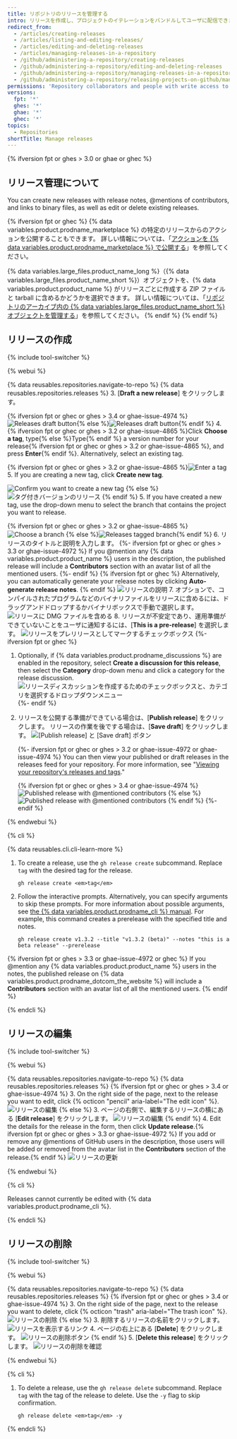```yaml
---
title: リポジトリのリリースを管理する
intro: リリースを作成し、プロジェクトのイテレーションをバンドルしてユーザに配信できます。
redirect_from:
  - /articles/creating-releases
  - /articles/listing-and-editing-releases/
  - /articles/editing-and-deleting-releases
  - /articles/managing-releases-in-a-repository
  - /github/administering-a-repository/creating-releases
  - /github/administering-a-repository/editing-and-deleting-releases
  - /github/administering-a-repository/managing-releases-in-a-repository
  - /github/administering-a-repository/releasing-projects-on-github/managing-releases-in-a-repository
permissions: 'Repository collaborators and people with write access to a repository can create, edit, and delete a release.'
versions:
  fpt: '*'
  ghes: '*'
  ghae: '*'
  ghec: '*'
topics:
  - Repositories
shortTitle: Manage releases
---
```


{% ifversion fpt or ghes > 3.0 or ghae or ghec %}

## リリース管理について

You can create new releases with release notes, @mentions of contributors, and links to binary files, as well as edit or delete existing releases.

{% ifversion fpt or ghec %}
{% data variables.product.prodname_marketplace %} の特定のリリースからのアクションを公開することもできます。 詳しい情報については、「<a href="/actions/creating-actions/publishing-actions-in-github-marketplace" class="dotcom-only">アクションを {% data variables.product.prodname_marketplace %} で公開する</a>」を参照してください。

{% data variables.large_files.product_name_long %}（{% data variables.large_files.product_name_short %}）オブジェクトを、{% data variables.product.product_name %} がリリースごとに作成する ZIP ファイルと tarball に含めるかどうかを選択できます。 詳しい情報については、「[リポジトリのアーカイブ内の {% data variables.large_files.product_name_short %} オブジェクトを管理する](/github/administering-a-repository/managing-git-lfs-objects-in-archives-of-your-repository)」を参照してください。
{% endif %}
{% endif %}

## リリースの作成

{% include tool-switcher %}

{% webui %}

{% data reusables.repositories.navigate-to-repo %}
{% data reusables.repositories.releases %}
3. [**Draft a new release**] をクリックします。

   {% ifversion fpt or ghec or ghes > 3.4 or ghae-issue-4974 %}![Releases draft button](/assets/images/help/releases/draft-release-button-with-search.png){% else %}![Releases draft button](/assets/images/help/releases/draft_release_button.png){% endif %}
4. {% ifversion fpt or ghec or ghes > 3.2 or ghae-issue-4865 %}Click **Choose a tag**, type{% else %}Type{% endif %} a version number for your release{% ifversion fpt or ghec or ghes > 3.2 or ghae-issue-4865 %}, and press **Enter**{% endif %}. Alternatively, select an existing tag.

   {% ifversion fpt or ghec or ghes > 3.2 or ghae-issue-4865 %}![Enter a tag](/assets/images/help/releases/releases-tag-create.png)
5. If you are creating a new tag, click **Create new tag**.

   ![Confirm you want to create a new tag](/assets/images/help/releases/releases-tag-create-confirm.png)
   {% else %}
   ![タグ付きバージョンのリリース](/assets/images/enterprise/releases/releases-tag-version.png)
{% endif %}
5. If you have created a new tag, use the drop-down menu to select the branch that contains the project you want to release.

   {% ifversion fpt or ghec or ghes > 3.2 or ghae-issue-4865 %}![Choose a branch](/assets/images/help/releases/releases-choose-branch.png)
   {% else %}![Releases tagged branch](/assets/images/enterprise/releases/releases-tag-branch.png){% endif %}
6. リリースのタイトルと説明を入力します。
   {%- ifversion fpt or ghec or ghes > 3.3 or ghae-issue-4972 %}
   If you @mention any {% data variables.product.product_name %} users in the description, the published release will include a **Contributors** section with an avatar list of all the mentioned users.
   {%- endif %}
   {% ifversion fpt or ghec %} Alternatively, you can automatically generate your release notes by clicking **Auto-generate release notes**.
   {% endif %}
   ![リリースの説明](/assets/images/help/releases/releases_description_auto.png)
7. オプションで、コンパイルされたプログラムなどのバイナリファイルをリリースに含めるには、ドラッグアンドドロップするかバイナリボックスで手動で選択します。 ![リリースに DMG ファイルを含める](/assets/images/help/releases/releases_adding_binary.gif)
8. リリースが不安定であり、運用準備ができていないことをユーザに通知するには、[**This is a pre-release**] を選択します。 ![リリースをプレリリースとしてマークするチェックボックス](/assets/images/help/releases/prerelease_checkbox.png)
{%- ifversion fpt or ghec %}
1. Optionally, if {% data variables.product.prodname_discussions %} are enabled in the repository, select **Create a discussion for this release**, then select the **Category** drop-down menu and click a category for the release discussion. ![リリースディスカッションを作成するためのチェックボックスと、カテゴリを選択するドロップダウンメニュー](/assets/images/help/releases/create-release-discussion.png)
{%- endif %}
9. リリースを公開する準備ができている場合は、[**Publish release**] をクリックします。 リリースの作業を後でする場合は、[**Save draft**] をクリックします。 ![[Publish release] と [Save draft] ボタン](/assets/images/help/releases/release_buttons.png)

   {%- ifversion fpt or ghec or ghes > 3.2 or ghae-issue-4972 or ghae-issue-4974 %}
   You can then view your published or draft releases in the releases feed for your repository. For more information, see "[Viewing your repository's releases and tags](/github/administering-a-repository/releasing-projects-on-github/viewing-your-repositorys-releases-and-tags)."

   {% ifversion fpt or ghec or ghes > 3.4 or ghae-issue-4974 %}
   ![Published release with @mentioned contributors](/assets/images/help/releases/refreshed-releases-overview-with-contributors.png)
   {% else %}
   ![Published release with @mentioned contributors](/assets/images/help/releases/releases-overview-with-contributors.png)
   {% endif %}
   {%- endif %}

{% endwebui %}

{% cli %}

{% data reusables.cli.cli-learn-more %}

1. To create a release, use the `gh release create` subcommand. Replace `tag` with the desired tag for the release.

   ```shell
   gh release create <em>tag</em>
   ```

2. Follow the interactive prompts. Alternatively, you can specify arguments to skip these prompts. For more information about possible arguments, see [the {% data variables.product.prodname_cli %} manual](https://cli.github.com/manual/gh_release_create). For example, this command creates a prerelease with the specified title and notes.

   ```shell
   gh release create v1.3.2 --title "v1.3.2 (beta)" --notes "this is a beta release" --prerelease
   ```
{% ifversion fpt or ghes > 3.3 or ghae-issue-4972 or ghec %}
If you @mention any {% data variables.product.product_name %} users in the notes, the published release on {% data variables.product.prodname_dotcom_the_website %} will include a **Contributors** section with an avatar list of all the mentioned users.
{% endif %}

{% endcli %}

## リリースの編集

{% include tool-switcher %}

{% webui %}

{% data reusables.repositories.navigate-to-repo %}
{% data reusables.repositories.releases %}
{% ifversion fpt or ghec or ghes > 3.4 or ghae-issue-4974 %}
3. On the right side of the page, next to the release you want to edit, click {% octicon "pencil" aria-label="The edit icon" %}. ![リリースの編集](/assets/images/help/releases/edit-release-pencil.png)
{% else %}
3. ページの右側で、編集するリリースの横にある [**Edit release**] をクリックします。 ![リリースの編集](/assets/images/help/releases/edit-release.png)
{% endif %}
4. Edit the details for the release in the form, then click **Update release**.{% ifversion fpt or ghec or ghes > 3.3 or ghae-issue-4972 %} If you add or remove any @mentions of GitHub users in the description, those users will be added or removed from the avatar list in the **Contributors** section of the release.{% endif %} ![リリースの更新](/assets/images/help/releases/update-release.png)

{% endwebui %}

{% cli %}

Releases cannot currently be edited with {% data variables.product.prodname_cli %}.

{% endcli %}

## リリースの削除

{% include tool-switcher %}

{% webui %}

{% data reusables.repositories.navigate-to-repo %}
{% data reusables.repositories.releases %}
{% ifversion fpt or ghec or ghes > 3.4 or ghae-issue-4974 %}
3. On the right side of the page, next to the release you want to delete, click {% octicon "trash" aria-label="The trash icon" %}. ![リリースの削除](/assets/images/help/releases/delete-release-trash.png)
{% else %}
3. 削除するリリースの名前をクリックします。 ![リリースを表示するリンク](/assets/images/help/releases/release-name-link.png)
4. ページの右上にある [**Delete**] をクリックします。 ![リリースの削除ボタン](/assets/images/help/releases/delete-release.png)
{% endif %}
5. [**Delete this release**] をクリックします。 ![リリースの削除を確認](/assets/images/help/releases/confirm-delete-release.png)

{% endwebui %}

{% cli %}

1. To delete a release, use the `gh release delete` subcommand. Replace `tag` with the tag of the release to delete. Use the `-y` flag to skip confirmation.

   ```shell
   gh release delete <em>tag</em> -y
   ```

{% endcli %}
